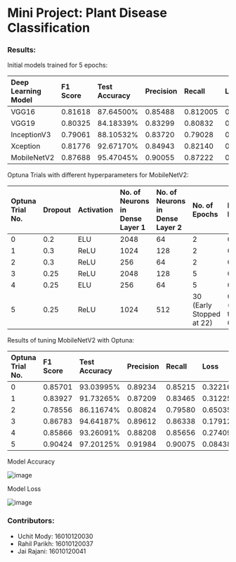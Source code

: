 # Mini Project: Plant Disease Classification

### Results:

Initial models trained for 5 epochs:

| Deep Learning Model    | F1 Score | Test Accuracy | Precision | Recall    | Loss    |
| :--------------------- | :------- | :------------ | :-------- | :-----    | :----   |
| VGG16                  | 0.81618	| 87.64500%	    | 0.85488	| 0.812005  | 0.37636 |
| VGG19                  | 0.80325	| 84.18339%	    | 0.83299	| 0.80832	| 0.50859 |
| InceptionV3            | 0.79061	| 88.10532%	    | 0.83720	| 0.79028	| 0.36811 |
| Xception               | 0.81776	| 92.67170%	    | 0.84943	| 0.82140	| 0.22193 |
| MobileNetV2            | 0.87688	| 95.47045%	    | 0.90055	| 0.87222	| 0.14963 |

Optuna Trials with different hyperparameters for MobileNetV2:

| Optuna Trial No. | Dropout | Activation | No. of Neurons in Dense Layer 1 | No. of Neurons in Dense Layer 2 | No. of Epochs            | Learning Rate               |
| :--------------- | :------ | :--------- | :------------------------------ | :------------------------------ | :------------            | :------------               |
| 0                | 0.2     | ELU        | 2048                            | 64                              | 2                        | 0.0001                      |
| 1                | 0.3     | ReLU       | 1024                            | 128                             | 2                        | 0.0001                      |
| 2                | 0.3     | ReLU       | 256                             | 64                              | 2                        | 0.0001                      |
| 3                | 0.25    | ReLU       | 2048                            | 128                             | 5                        | 0.0001                      |
| 4                | 0.25    | ELU        | 256                             | 64                              | 5                        | 0.0001                      |
| 5                | 0.25    | ReLU       | 1024                            | 512                             | 30 (Early Stopped at 22) | 0.001 (Reduced to 0.000125) |

Results of tuning MobileNetV2 with Optuna:

| Optuna Trial No.       | F1 Score | Test Accuracy | Precision | Recall    | Loss    |
| :---------------       | :------- | :------------ | :-------- | :-----    | :----   |
| 0                      | 0.85701	| 93.03995%	    | 0.89234	| 0.85215   | 0.32216 |
| 1                      | 0.83927	| 91.73265%	    | 0.87209	| 0.83465	| 0.31225 |
| 2                      | 0.78556	| 86.11674%	    | 0.80824	| 0.79580	| 0.65035 |
| 3                      | 0.86783	| 94.64187%	    | 0.89612	| 0.86338	| 0.17912 |
| 4                      | 0.85866	| 93.26091%	    | 0.88208	| 0.85656	| 0.27409 |
| 5                      | 0.90424	| 97.20125%	    | 0.91984	| 0.90075	| 0.08438 |

Model Accuracy

![image](https://user-images.githubusercontent.com/75483881/232721545-021a15c1-9043-4a7a-8614-c456cf50cb00.png)

Model Loss

![image](https://user-images.githubusercontent.com/75483881/232674433-25ef49e7-ab62-42bf-8ece-584744f9ab6b.png)

### Contributors:
 - Uchit Mody: 16010120030
 - Rahil Parikh: 16010120037
 - Jai Rajani: 16010120041

